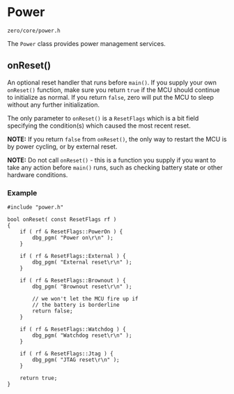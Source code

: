 # Power
```zero/core/power.h```

The ```Power``` class provides power management services.


## onReset()
An optional reset handler that runs before ```main()```. If you supply your own ```onReset()``` function, make sure you return ```true``` if the MCU should continue to initialize as normal. If you return ```false```, zero will put the MCU to sleep without any further initialization.

The only parameter to ```onReset()``` is a ```ResetFlags``` which is a bit field specifying the condition(s) which caused the most recent reset.

**NOTE:** If you return ```false``` from ```onReset()```, the only way to restart the MCU is by power cycling, or by external reset.

**NOTE:** Do not call ```onReset()``` - this is a function you supply if you want to take any action before ```main()``` runs, such as checking battery state or other hardware conditions.

### Example
```
#include "power.h"

bool onReset( const ResetFlags rf )
{
    if ( rf & ResetFlags::PowerOn ) {
        dbg_pgm( "Power on\r\n" );
    }

    if ( rf & ResetFlags::External ) {
        dbg_pgm( "External reset\r\n" );
    }

    if ( rf & ResetFlags::Brownout ) {
        dbg_pgm( "Brownout reset\r\n" );

        // we won't let the MCU fire up if
        // the battery is borderline
        return false;
    }

    if ( rf & ResetFlags::Watchdog ) {
        dbg_pgm( "Watchdog reset\r\n" );
    }

    if ( rf & ResetFlags::Jtag ) {
        dbg_pgm( "JTAG reset\r\n" );
    }

    return true;
}
```
